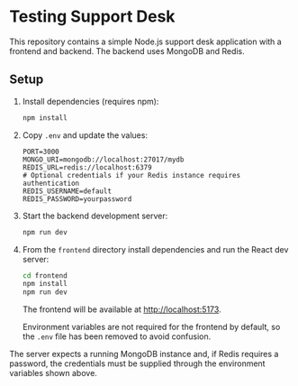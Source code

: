 # Testing Support Desk

This repository contains a simple Node.js support desk application with a frontend and backend. The backend uses MongoDB and Redis.

## Setup

1. Install dependencies (requires npm):
   ```bash
   npm install
   ```

2. Copy `.env` and update the values:
   ```env
   PORT=3000
   MONGO_URI=mongodb://localhost:27017/mydb
   REDIS_URL=redis://localhost:6379
   # Optional credentials if your Redis instance requires authentication
   REDIS_USERNAME=default
   REDIS_PASSWORD=yourpassword
   ```

3. Start the backend development server:
   ```bash
   npm run dev
   ```

4. From the `frontend` directory install dependencies and run the React dev server:
   ```bash
   cd frontend
   npm install
   npm run dev
   ```

   The frontend will be available at <http://localhost:5173>.

   Environment variables are not required for the frontend by default, so the
   `.env` file has been removed to avoid confusion.

The server expects a running MongoDB instance and, if Redis requires a password, the credentials must be supplied through the environment variables shown above.

